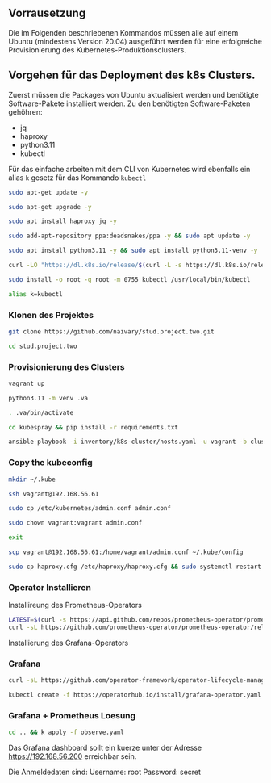 ## Vorrausetzung
Die im Folgenden beschriebenen Kommandos müssen alle auf einem Ubuntu (mindestens Version 20.04) ausgeführt werden für eine erfolgreiche Provisionierung des Kubernetes-Produktionsclusters.

## Vorgehen für das Deployment des k8s Clusters.
Zuerst müssen die Packages von Ubuntu aktualisiert werden und benötigte Software-Pakete installiert werden. Zu den benötigten Software-Paketen gehöhren:
- jq
- haproxy
- python3.11
- kubectl

Für das einfache arbeiten mit dem CLI von Kubernetes wird ebenfalls ein alias `k` gesetz für das Kommando `kubectl`
```bash
sudo apt-get update -y
```

```bash
sudo apt-get upgrade -y
```

```bash
sudo apt install haproxy jq -y
```

```bash
sudo add-apt-repository ppa:deadsnakes/ppa -y && sudo apt update -y
```

```bash
sudo apt install python3.11 -y && sudo apt install python3.11-venv -y
```


```bash
curl -LO "https://dl.k8s.io/release/$(curl -L -s https://dl.k8s.io/release/stable.txt)/bin/linux/amd64/kubectl"
```

```bash
sudo install -o root -g root -m 0755 kubectl /usr/local/bin/kubectl
```

```bash
alias k=kubectl
```

### Klonen des Projektes
```bash
git clone https://github.com/naivary/stud.project.two.git
```

```bash
cd stud.project.two
```


### Provisionierung des Clusters
```bash
vagrant up
```

```bash
python3.11 -m venv .va
```

```bash
. .va/bin/activate
```

```bash
cd kubespray && pip install -r requirements.txt
```

```bash
ansible-playbook -i inventory/k8s-cluster/hosts.yaml -u vagrant -b cluster.yml
```

### Copy the kubeconfig
```bash
mkdir ~/.kube
```

```bash
ssh vagrant@192.168.56.61
```

```bash
sudo cp /etc/kubernetes/admin.conf admin.conf
```

```bash
sudo chown vagrant:vagrant admin.conf
```

```bash
exit
```

```bash
scp vagrant@192.168.56.61:/home/vagrant/admin.conf ~/.kube/config
```

```bash
sudo cp haproxy.cfg /etc/haproxy/haproxy.cfg && sudo systemctl restart haproxy
```

### Operator Installieren
Installireung des Prometheus-Operators
```bash
LATEST=$(curl -s https://api.github.com/repos/prometheus-operator/prometheus-operator/releases/latest | jq -cr .tag_name)
curl -sL https://github.com/prometheus-operator/prometheus-operator/releases/download/${LATEST}/bundle.yaml | kubectl create -f -
```
Installierung des Grafana-Operators
### Grafana
```bash
curl -sL https://github.com/operator-framework/operator-lifecycle-manager/releases/download/v0.26.0/install.sh | bash -s v0.26.0
```

```bash
kubectl create -f https://operatorhub.io/install/grafana-operator.yaml
```
### Grafana + Prometheus Loesung 

```bash
cd .. && k apply -f observe.yaml
```

Das Grafana dashboard sollt ein kuerze unter der Adresse https://192.168.56.200 erreichbar sein. 

Die Anmeldedaten sind:
Username: root
Password: secret
